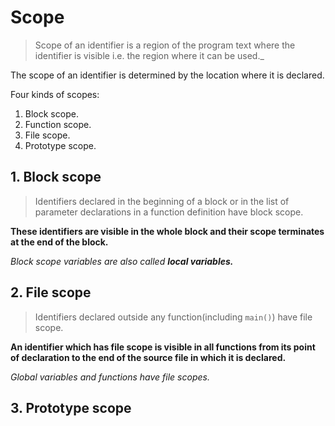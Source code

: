 # Scope
> Scope of an identifier is a region of the program text where the identifier is visible i.e. the region where it can be used._

The scope of an identifier is determined by the location where it is declared.

Four kinds of scopes:

1. Block scope.
2. Function scope.
3. File scope.
4. Prototype scope.

## 1. Block scope
> Identifiers declared in the beginning of a block or in the list of parameter declarations in a function definition have block scope.

**These identifiers are visible in the whole block and their scope terminates at the end of the block.**

_Block scope variables are also called **local variables.**_


## 2. File scope
> Identifiers declared outside any function(including `main()`) have file scope.

**An identifier which has file scope is visible in all functions from its point of declaration to the end of the source file in which it is declared.**

_Global variables and functions have file scopes._


## 3. Prototype scope
